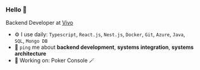 ### Hello 👋

Backend Developer at [Vivo](https://vivo.com.br/para-voce)

- ⚙️ I use daily: `Typescript`, `React.js`, `Nest.js`, `Docker`, `Git`, `Azure`, `Java`, `SQL`, `Mongo DB`
- 💬 `ping` me about **backend development**, **systems integration**, **systems architecture**
- 🧙 Working on: Poker Console 🪄


